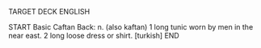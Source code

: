 TARGET DECK
ENGLISH

START
Basic
Caftan
Back: n. (also kaftan) 1 long tunic worn by men in the near east. 2 long loose dress or shirt. [turkish]
END
